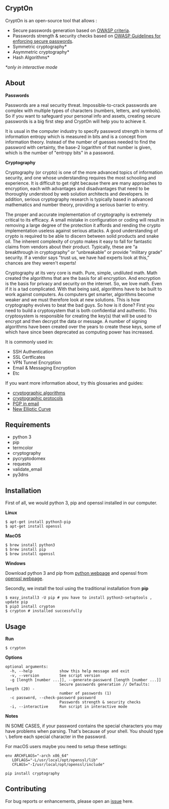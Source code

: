 CryptOn
----------

CryptOn is an open-source tool that allows :

   - Secure passwords generation based on [OWASP criteria].
   - Passwords strength & security checks based on [OWASP Guidelines for enforcing secure passwords].
   - Symmetric cryptography*
   - Asymmetric cryptography*
   - Hash Algorithms*
   
   
   _*only in interactive mode_


About
-----------------

**Passwords**

Passwords are a real security threat. Impossible-to-crack passwords are complex with multiple types of 
characters (numbers, letters, and symbols). 
So if you want to safeguard your personal info and assets, creating secure passwords is a big first step and 
CryptOn will help you to achieve it.

It is usual in the computer industry to specify password strength in terms of information entropy which is measured 
in bits and is a concept from information theory. Instead of the number of guesses needed to find the password 
with certainty, the base-2 logarithm of that number is given, which is the number of "entropy bits" in a password.

**Cryptography**

Cryptography (or crypto) is one of the more advanced topics of information security, and one whose understanding 
requires the most schooling and experience. It is difficult to get right because there are many approaches to 
encryption, each with advantages and disadvantages that need to be thoroughly understood by web solution architects 
and developers. In addition, serious cryptography research is typically based in advanced mathematics and number theory,
providing a serious barrier to entry.

The proper and accurate implementation of cryptography is extremely critical to its efficacy. A small mistake in 
configuration or coding will result in removing a large degree of the protection it affords and rending the crypto 
implementation useless against serious attacks. A good understanding of crypto is required to be able to discern 
between solid products and snake oil. The inherent complexity of crypto makes it easy to fall for fantastic claims 
from vendors about their product. Typically, these are “a breakthrough in cryptography” or “unbreakable” or provide 
"military grade" security. If a vendor says "trust us, we have had experts look at this,” chances are they weren't 
experts!

Cryptography at its very core is math. Pure, simple, undiluted math. Math created the algorithms that are the basis 
for all encryption. And encryption is the basis for privacy and security on the internet. So, we love math. Even if it 
is a tad complicated. With that being said, algorithms have to be built to work against computers. As computers get 
smarter, algorithms become weaker and we must therefore look at new solutions. This is how cryptography evolves to beat 
the bad guys. So how is it done? First you need to build a cryptosystem that is both confidential and authentic. 
This cryptosystem is responsible for creating the key(s) that will be used to encrypt and then decrypt the data or 
message. A number of signing algorithms have been created over the years to create these keys, some of which have since 
been deprecated as computing power has increased.

It is commonly used in:

   - SSH Authentication
   - SSL Certficates
   - VPN Tunnel Encryption
   - Email & Messaging Encryption
   - Etc
   
 If you want more information about, try this glossaries and guides:
 
   - [cryptographic algorithms]
   - [cryptographic protocols]
   - [PGP in email]
   - [New Elliptic Curve]

Requirements
----------
  - python 3
  - pip
  - termcolor
  - cryptography
  - pycryptodomex
  - requests
  - validate_email
  - py3dns


Installation
-------------

First of all, we would python 3, pip and openssl installed in our computer.

**Linux**

 ```
 $ apt-get install python3-pip
 $ apt-get install openssl
 ```
 
**MacOS**
 ```
 $ brew install python3
 $ brew install pip
 $ brew install openssl
 
 ```
 **Windows**
 
Download python 3 and pip from [python webpage] and openssl from [openssl webpage].
 
 
Secondly, we install the tool using the traditional installation from **pip**

 ```
 $ easy_install3 -U pip # you have to install python3-setuptools , update pip
 $ pip3 install crypton
 $ crypton # installed successfully
```

Usage
----------

**Run**
```
$ crypton
```

**Options**
```
optional arguments:
  -h, --help            show this help message and exit
  -v, --version         See script version
  -g [length [number ...]], --generate-password [length [number ...]]
                        Secure passwords generation // Defaults: length (20) -
                        number of passwords (1)
  -c password, --check-password password
                        Passwords strength & security checks
  -i, --interactive     Run script in interactive mode

```

**Notes**

IN SOME CASES, if your password contains the special characters you may have problems when parsing. That's because of 
your shell. You should type ``` \ ``` before each special character in the password.

For macOS users maybe you need to setup these settings:

 ```
env ARCHFLAGS="-arch x86_64" 
    LDFLAGS="-L/usr/local/opt/openssl/lib" 
    CFLAGS="-I/usr/local/opt/openssl/include" 

pip install cryptography
 ```

Contributing
------------
For bug reports or enhancements, please open an [issue] here.

[OWASP criteria]: https://www.owasp.org/index.php/Authentication_Cheat_Sheet#Implement_Proper_Password_Strength_Controls
[issue]: https://github.com/OverwatchHeir/CryptOn/issues
[python webpage]: https://www.python.org
[openssl webpage]:https://slproweb.com/products/Win32OpenSSL.html
[OWASP Guidelines for enforcing secure passwords]: https://www.owasp.org/index.php/Authentication_Cheat_Sheet#Implement_Proper_Password_Strength_Controls
[New Elliptic Curve]: https://blog.cloudflare.com/ecdsa-the-digital-signature-algorithm-of-a-better-internet
[PGP in email]:https://www.youtube.com/watch?v=hbkB_jNG-zE
[cryptographic algorithms]: https://www.globalsign.com/en/blog/glossary-of-cryptographic-algorithms/
[cryptographic protocols]: https://dwheeler.com/secure-programs/Secure-Programs-HOWTO/crypto.html
